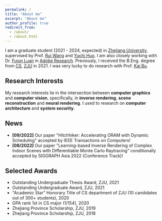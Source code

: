 ```yaml
---
permalink: /
title: "About me"
excerpt: "About me"
author_profile: true
redirect_from: 
  - /about/
  - /about.html
---
```


I am a graduate student (2021 - 2024, expected) in [Zhejiang University](https://www.zju.edu.cn/english/), supervised by Prof. [Rui Wang](http://www.cad.zju.edu.cn/home/rwang/) and [Yuchi Huo](https://person.zju.edu.cn/en/yuchihuo). I am also closely working with Dr. [Fujun Luan](https://luanfujun.github.io/) in [Adobe Research](https://research.adobe.com/). Previously, I received the B.Eng. degree from [CS](http://www.en.cs.zju.edu.cn/), [ZJU](http://www.zju.edu.cn/english) in 2021. I was very lucky to do research with Prof. [Kai Bu](https://list.zju.edu.cn/kaibu/).



## Research Interests

My research interests lie in the intersection between **computer graphics** and **computer vision**, specifically, in **inverse rendering**, **scene reconstruction** and **neural rendering**. I used to research on **computer architecture** and **system security**.



## News

- **[09/2022]** Our paper "Hitchhiker: Accelerating ORAM with Dynamic Scheduling" accepted by IEEE Transactions on Computers!
- **[08/2022]** Our paper "Learning-based Inverse Rendering of Complex Indoor Scenes with Differentiable Monte Carlo Raytracing" conditionally accepted by SIGGRAPH Asia 2022 (Conference Track)!



## Selected Awards

- Outstanding Undergraduate Thesis Award, ZJU, 2021
- Outstanding Undergraduate Award, ZJU, 2021
- "Academic Star" Honorary Title of CS department of ZJU (10 candidates out of 300+ students), 2020 
- GPA rank 1st in CS major (1/154), 2020
- Zhejiang Province Scholarship, ZJU, 2019
- Zhejiang Province Scholarship, ZJU, 2018